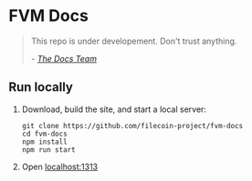 # FVM Docs

> This repo is under developement. Don't trust anything.
>
> \- [_The Docs Team_](https://github.com/protocol/docs)

## Run locally

1. Download, build the site, and start a local server:

    ```shell
    git clone https://github.com/filecoin-project/fvm-docs
    cd fvm-docs
    npm install
    npm run start
    ```

1. Open [localhost:1313](http://localhost:1313/)
